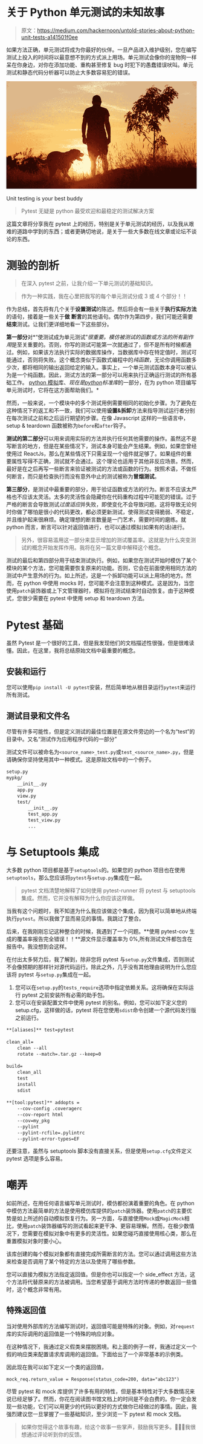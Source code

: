 # 关于 Python 单元测试的未知故事

> 原文：<https://medium.com/hackernoon/untold-stories-about-python-unit-tests-a141501f0ee>

如果方法正确，单元测试将成为你最好的伙伴。一旦产品进入维护级别，您在编写测试上投入的时间将以最意想不到的方式派上用场。单元测试会像你的宠物狗一样呆在你身边，对你在添加功能、重构甚至修复 bug 时犯下的愚蠢错误吠叫。单元测试和静态代码分析器可以防止大多数容易犯的错误。

![](img/410c8bf0ee4b5cfdb7a78edeef02a906.png)

Unit testing is your best buddy

> Pytest 无疑是 python 最受欢迎和最稳定的测试解决方案

这篇文章将分享我在 pytest 上的经历，特别是关于单元测试的经历，以及我从艰难的道路中学到的东西；或者更确切地说，是关于一些大多数在线文章或论坛不谈论的东西。

# 测验的剖析

> 在深入 pytest 之前，让我介绍一下单元测试的基础知识。

> 作为一种实践，我在心里把我写的每个单元测试分成 3 或 4 个部分！！

作为总结，首先将有几个关于**设置测试**的陈述。然后将会有一些关于**执行实际方法**的语句，接着是一些关于**做** **断言**的其他语句。偶尔作为第四步，我们可能还需要**结束**测试。让我们更详细地看一下这些部分。

**第一部分**对*“使测试成为单元测试”*很重要。模仿被测试的函数或方法的所有副作用*是至关重要的。否则，你写的测试可能第一次就通过了，但不是所有时候都通过。例如，如果该方法执行实际的数据库操作，当数据库中存在特定值时，测试可能通过，否则将失败。这个概念类似于函数式编程中的*纯函数*，无论你调用函数多少次，都将相同的输出返回给定的输入。事实上，一个单元测试函数本身可以被认为是一个纯函数。因此，测试方法的第一部分可以用来执行正确运行测试的所有基础工作。 [python 模拟](https://docs.python.org/dev/library/unittest.mock.html)库、*现在是*[*python*](https://hackernoon.com/tagged/python)*标准库*的一部分，在为 python 项目编写单元测试时，它将在这方面帮助我们。*

然而，一般来说，一个模块中的多个测试用例需要相同的初始化步骤。为了避免在这种情况下的返工和不一致，我们可以使用**设置&拆卸**方法来指导测试运行者分别在每次测试之前和之后运行期望的步骤。在像 Javascript 这样的一些语言中，setup & teardown 函数被称为`before`和`after`钩子。

**测试的第二部分**可以用来调用实际的方法并执行任何其他需要的操作。虽然这不是写断言的地方，但是在某些情况下，测试本身可能会产生结果。例如，如果您曾经使用过 ReactJs，那么在某些情况下只需呈现一个组件就足够了。如果组件的重要属性写得不正确，测试就不会通过。这个理论也适用于其他非反应场景。然而，最好是在之后再写一些断言来验证被测试的方法或函数的行为。按照术语，不做任何断言，而只是检查执行而没有意外中止的测试被称为**冒烟测试**。

**第三部分**，是测试中最重要的部分，用于验证函数或方法的行为。断言不应该太严格也不应该太灵活。太多的灵活性会隐藏你在代码重构过程中可能犯的错误。过于严格的断言会导致测试*过度适应*并失败，即使变化不会导致问题。这将导致无论何时你做了哪怕是很小的代码更改，都必须更新测试，使得测试变得脆弱、不稳定，并且维护起来很麻烦。确定理想的断言数量是一门艺术，需要时间的磨练。就 python 而言，断言可以针对返回值进行，也可以通过模拟(如果有的话)进行。

> 另外，很容易滥用这一部分来显示增加的测试覆盖率。这就是为什么突变测试的概念开始发挥作用。我将在另一篇文章中解释这个概念。

测试的最后和第四部分用于结束测试执行。例如，如果您在测试开始时模仿了某个模块的某个方法，您可能需要恢复原来的功能。否则，它会在前面使用相同方法的测试中产生意外的行为。如上所述，这是一个拆卸功能可以派上用场的地方。然而，在 python 中使用 mocks 时，您可能不会注意到这种模式。这是因为，当您使用`patch`装饰器或上下文管理器时，模拟将在测试结束时自动恢复。由于这种模式，您很少需要在 pytest 中使用 setup 和 teardown 方法。

# Pytest 基础

虽然 Pytest 是一个很好的工具，但是我发现他们的文档描述性很强，但是很难读懂。因此，在这里，我将总结原始文档中最重要的概念。

## 安装和运行

您可以使用`pip install -U pytest`安装，然后简单地从根目录运行`pytest`来运行所有测试。

## 测试目录和文件名

尽管有许多可能性，但是定义测试的最佳位置是在源文件旁边的一个名为“test”的目录中。又名“测试作为应用程序代码的一部分”

测试文件可以被命名为`<source_name>_test.py`或`test_<source_name>.py`，但是请确保你坚持使用其中一种模式。这是原始文档中的一个例子。

```
setup.py
mypkg/
    __init__.py
    app.py
    view.py
    test/
        __init__.py
        test_app.py
        test_view.py
        ...
```

# 与 Setuptools 集成

大多数 python 项目都是基于`setuptools`的。如果您的 python 项目也在使用`setuptools`，那么您应该将`pytest`与`setup.py`集成在一起。

> pytest 文档清楚地解释了如何使用 pytest-runner 将 pytest 与 setuptools 集成。然而，它并没有解释为什么你应该这样做。

当我有这个问题时，我不知道为什么我应该做这个集成，因为我可以简单地从终端执行`pytest`。所以我做了显而易见的事情。我跳过了整合。

后来，在我刚刚忘记这种整合的时候，我遇到了一个问题。**使用 pytest-cov 生成的覆盖率报告完全错误！！**源文件显示覆盖率为 0%,所有测试文件都包含在报告中。我没想到会这样。

在付出太多努力后，我了解到，除非您将 pytest 与`setup.py`文件集成，否则测试不会像预期的那样针对源代码运行。除此之外，几乎没有其他理由说明为什么您应该将 pytest 与`setup.py`集成在一起。

1.  您可以在`setup.py`的`tests_require`选项中指定依赖关系。这将确保在实际运行 pytest 之前安装所有必需的助手包。
2.  您可以在安装配置文件中使用 pytest 的别名。例如，您可以如下定义您的 setup.cfg，这样做的话，pytest 将在您使用`sdist`命令创建一个源代码发行版之前运行。

```
**[aliases]** test=pytest

clean_all=
    clean --all
    rotate --match=.tar.gz --keep=0

build=
    clean_all
    test
    install
    sdist

**[tool:pytest]** addopts =
    --cov-config .coveragerc
    --cov-report html
    --cov=my_pkg
    --pylint
    --pylint-rcfile=.pylintrc
    --pylint-error-types=EF
```

还要注意，虽然与 setuptools 脚本没有直接关系，但是使用`setup.cfg`文件定义 pytest 选项是多么容易。

# 嘲弄

如前所述，在用任何语言编写单元测试时，模仿都扮演着重要的角色。在 python 中模仿方法最简单的方法是使用模仿库提供的`patch`装饰器。使用`patch`的主要优势是如上所述的自动模拟恢复行为。另一方面，与直接使用`Mock`或`MagicMock`相比，使用`patch`装饰器编写的测试看起来更干净、更容易理解。然而，在极少数情况下，您需要在模拟对象中有更多的灵活性。如果您碰巧直接使用核心类，那么在重置模拟对象时要小心。

该库创建的每个模拟对象都有直接完成所需断言的方法。您可以通过调用这些方法来检查是否调用了某个特定的方法以及使用了哪些参数。

您可以直接为模拟方法指定返回值。但是你也可以指定一个 side_effect 方法，这个方法将代替原来的方法被调用。当您希望基于调用方法时传递的参数返回一些值时，这个概念非常有用。

## 特殊返回值

当对使用外部库的方法编写测试时，返回值可能是特殊的对象。例如，对`request`库的实际调用的返回值是一个特殊的响应对象。

在这种情况下，我通过定义假类来摆脱困境。和上面的例子一样，我通过定义一个假的响应类来配置请求库调用的返回值。下面给出了一个非常基本的示例类。

因此现在我可以如下定义一个类的返回值，

```
mock_req.return_value = Response(status_code=200, data="abc123")
```

尽管 pytest 和 mock 库提供了许多有用的特性，但是基本特性对于大多数情况来说已经足够了。然而，你花在阅读图书馆文档上的时间是不会白费的。你一定会发现一些功能，它们可以用更少的代码以更好的方式做你已经做过的事情。因此，我强烈建议您一旦掌握了一些基础知识，至少浏览一下 pytest 和 mock 文档。

> 如果你觉得这个故事有趣，给这个故事一些掌声，鼓励我写更多。👏👏👏我很想通过评论听到你的反馈。